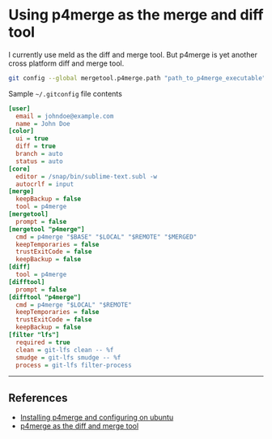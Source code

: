 # Using p4merge as the merge and diff tool

I currently use meld as the diff and merge tool. But p4merge is yet another cross platform diff and merge tool.

```Bash
git config --global mergetool.p4merge.path "path_to_p4merge_executable"
```

Sample `~/.gitconfig` file contents

```ini
[user]
  email = johndoe@example.com
  name = John Doe
[color]
  ui = true
  diff = true
  branch = auto
  status = auto
[core]
  editor = /snap/bin/sublime-text.subl -w
  autocrlf = input
[merge]
  keepBackup = false
  tool = p4merge
[mergetool]
  prompt = false
[mergetool "p4merge"]
  cmd = p4merge "$BASE" "$LOCAL" "$REMOTE" "$MERGED"
  keepTemporaries = false
  trustExitCode = false
  keepBackup = false
[diff]
  tool = p4merge
[difftool]
  prompt = false
[difftool "p4merge"]
  cmd = p4merge "$LOCAL" "$REMOTE"
  keepTemporaries = false
  trustExitCode = false
  keepBackup = false
[filter "lfs"]
  required = true
  clean = git-lfs clean -- %f
  smudge = git-lfs smudge -- %f
  process = git-lfs filter-process
```

---

## References

* [Installing p4merge and configuring on ubuntu](https://gist.github.com/crmaxx/e8674c6228f4409f3bc6dd7337f95774)
* [p4merge as the diff and merge tool](https://gist.github.com/tony4d/3454372)
